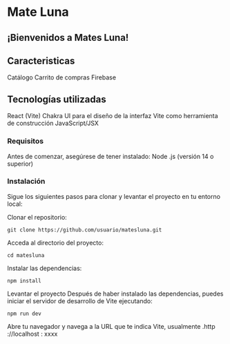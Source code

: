 # Mate Luna
## ¡Bienvenidos a Mates Luna!

## Caracteristicas
Catálogo 
Carrito de compras
Firebase
## Tecnologías utilizadas
React (Vite)
Chakra UI para el diseño de la interfaz
Vite como herramienta de construcción
JavaScript/JSX

### Requisitos
Antes de comenzar, asegúrese de tener instalado:
Node .js (versión 14 o superior)

### Instalación
Sigue los siguientes pasos para clonar y levantar el proyecto en tu entorno local:

Clonar el repositorio:

``` 
git clone https://github.com/usuario/matesluna.git
```

Acceda al directorio del proyecto:

``` 
cd matesluna
``` 
Instalar las dependencias:
``` 
npm install
``` 

Levantar el proyecto
Después de haber instalado las dependencias, puedes iniciar el servidor de desarrollo de Vite ejecutando:
``` 
npm run dev
``` 

Abre tu navegador y navega a la URL que te indica Vite, usualmente .http ://localhost : xxxx
